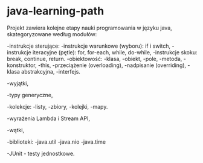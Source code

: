 # java-learning-path
Projekt zawiera kolejne etapy nauki programowania w języku java, skategoryzowane według modułów:

-instrukcje sterujące:
            -instrukcje warunkowe (wyboru): if i switch,
            -instrukcje iteracyjne (pętle): for, for-each, while, do-while,
            -instrukcje skoku: break, continue, return.
-obiektowość:
            -klasa,
            -obiekt,
            -pole,
            -metoda,
            -konstruktor,
            -this,
            -przeciążenie (overloading),
            -nadpisanie (overriding),
            -klasa abstrakcyjna,
            -interfejs.
            
-wyjątki,

-typy generyczne,

-kolekcje: 
            -listy,
            -zbiory,
            -kolejki,
            -mapy.
          
-wyrażenia Lambda i Stream API,

-wątki,

-biblioteki:
            -java.util
            -java.nio
            -java.time
            
-JUnit - testy jednostkowe.
